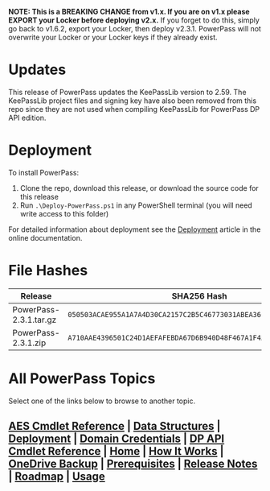 **NOTE: This is a BREAKING CHANGE from v1.x. If you are on v1.x please EXPORT your Locker before deploying v2.x.** If you forget to do this, simply go back to v1.6.2, export your Locker, then deploy v2.3.1. PowerPass will not overwrite your Locker or your Locker keys if they already exist.
# Updates
This release of PowerPass updates the KeePassLib version to 2.59. The KeePassLib project files and signing key have also been removed from this repo since they are not used when compiling KeePassLib for PowerPass DP API edition.
# Deployment
To install PowerPass:
1. Clone the repo, download this release, or download the source code for this release
2. Run `.\Deploy-PowerPass.ps1` in any PowerShell terminal (you will need write access to this folder)

For detailed information about deployment see the [Deployment](https://chopinrlz.github.io/powerpass/deployment) article in the online documentation.
# File Hashes
| Release                 | SHA256 Hash                                                        |
| ----------------------- | ------------------------------------------------------------------ |
| PowerPass-2.3.1.tar.gz  | `050503ACAE955A1A7A4D30CA2157C2B5C46773031ABEA36618C2F7139F739C69` |
| PowerPass-2.3.1.zip     | `A710AAE4396501C24D1AEFAFEBDA67D6B940D48F467A1F4AC3C28C34B3A4926C` |

# All PowerPass Topics
Select one of the links below to browse to another topic.
## [AES Cmdlet Reference](https://chopinrlz.github.io/powerpass/aes-cmdlet-ref) | [Data Structures](https://chopinrlz.github.io/powerpass/data-structures) | [Deployment](https://chopinrlz.github.io/powerpass/deployment) | [Domain Credentials](https://chopinrlz.github.io/powerpass/domain-credentials) | [DP API Cmdlet Reference](https://chopinrlz.github.io/powerpass/dpapi-cmdlet-ref) | [Home](https://chopinrlz.github.io/powerpass) | [How It Works](https://chopinrlz.github.io/powerpass/readme-cont) | [OneDrive Backup](https://chopinrlz.github.io/powerpass/onedrivebackup) | [Prerequisites](https://chopinrlz.github.io/powerpass/prerequisites) | [Release Notes](https://chopinrlz.github.io/powerpass/release-notes) | [Roadmap](https://chopinrlz.github.io/powerpass/roadmap) | [Usage](https://chopinrlz.github.io/powerpass/usage)